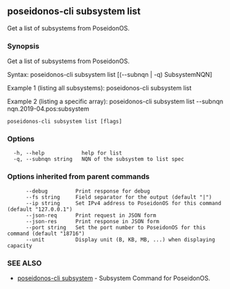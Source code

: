 ## poseidonos-cli subsystem list

Get a list of subsystems from PoseidonOS.

### Synopsis

Get a list of subsystems from PoseidonOS.

Syntax:
	poseidonos-cli subsystem list [(--subnqn | -q) SubsystemNQN]

Example 1 (listing all subsystems):
	poseidonos-cli subsystem list

Example 2 (listing a specific array):
	poseidonos-cli subsystem list --subnqn nqn.2019-04.pos:subsystem
    

```
poseidonos-cli subsystem list [flags]
```

### Options

```
  -h, --help            help for list
  -q, --subnqn string   NQN of the subsystem to list spec
```

### Options inherited from parent commands

```
      --debug         Print response for debug
      --fs string     Field separator for the output (default "|")
      --ip string     Set IPv4 address to PoseidonOS for this command (default "127.0.0.1")
      --json-req      Print request in JSON form
      --json-res      Print response in JSON form
      --port string   Set the port number to PoseidonOS for this command (default "18716")
      --unit          Display unit (B, KB, MB, ...) when displaying capacity
```

### SEE ALSO

* [poseidonos-cli subsystem](poseidonos-cli_subsystem.md)	 - Subsystem Command for PoseidonOS.

